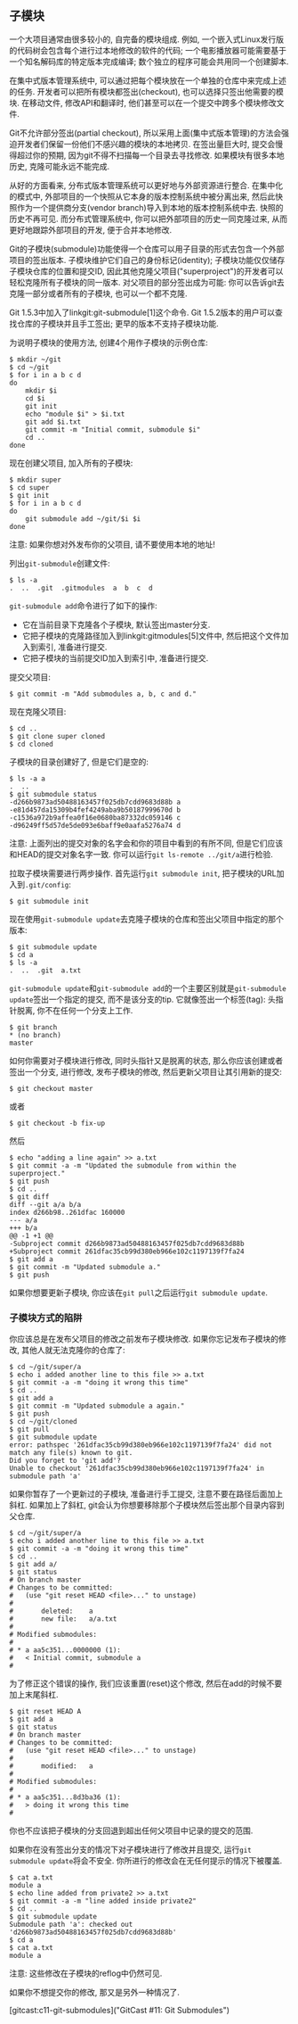 ## 子模块 ##

一个大项目通常由很多较小的, 自完备的模块组成. 例如, 一个嵌入式Linux发行版的代码树会包含每个进行过本地修改的软件的代码; 一个电影播放器可能需要基于一个知名解码库的特定版本完成编译; 数个独立的程序可能会共用同一个创建脚本.

在集中式版本管理系统中, 可以通过把每个模块放在一个单独的仓库中来完成上述的任务. 开发者可以把所有模块都签出(checkout), 也可以选择只签出他需要的模块. 在移动文件, 修改API和翻译时, 他们甚至可以在一个提交中跨多个模块修改文件.

Git不允许部分签出(partial checkout), 所以采用上面(集中式版本管理)的方法会强迫开发者们保留一份他们不感兴趣的模块的本地拷贝. 在签出量巨大时, 提交会慢得超过你的预期, 因为git不得不扫描每一个目录去寻找修改. 如果模块有很多本地历史, 克隆可能永远不能完成.

从好的方面看来, 分布式版本管理系统可以更好地与外部资源进行整合. 在集中化的模式中, 外部项目的一个快照从它本身的版本控制系统中被分离出来, 然后此快照作为一个提供商分支(vendor branch)导入到本地的版本控制系统中去. 快照的历史不再可见. 而分布式管理系统中, 你可以把外部项目的历史一同克隆过来, 从而更好地跟踪外部项目的开发, 便于合并本地修改.

Git的子模块(submodule)功能使得一个仓库可以用子目录的形式去包含一个外部项目的签出版本. 子模块维护它们自己的身份标记(identity); 子模块功能仅仅储存子模块仓库的位置和提交ID, 因此其他克隆父项目("superproject")的开发者可以轻松克隆所有子模块的同一版本. 对父项目的部分签出成为可能: 你可以告诉git去克隆一部分或者所有的子模块, 也可以一个都不克隆.

Git 1.5.3中加入了linkgit:git-submodule[1]这个命令. Git 1.5.2版本的用户可以查找仓库的子模块并且手工签出; 更早的版本不支持子模块功能.

为说明子模块的使用方法, 创建4个用作子模块的示例仓库:

    $ mkdir ~/git
    $ cd ~/git
    $ for i in a b c d
    do
        mkdir $i
	    cd $i
	    git init
	    echo "module $i" > $i.txt
	    git add $i.txt
	    git commit -m "Initial commit, submodule $i"
	    cd ..
    done

现在创建父项目, 加入所有的子模块:

    $ mkdir super
    $ cd super
    $ git init
    $ for i in a b c d
    do
        git submodule add ~/git/$i $i
    done

注意: 如果你想对外发布你的父项目, 请不要使用本地的地址!

列出`git-submodule`创建文件:

    $ ls -a
    .  ..  .git  .gitmodules  a  b  c  d

`git-submodule add`命令进行了如下的操作:

- 它在当前目录下克隆各个子模块, 默认签出master分支.
- 它把子模块的克隆路径加入到linkgit:gitmodules[5]文件中, 然后把这个文件加入到索引, 准备进行提交.
- 它把子模块的当前提交ID加入到索引中, 准备进行提交.

提交父项目:


    $ git commit -m "Add submodules a, b, c and d."

现在克隆父项目:

    $ cd ..
    $ git clone super cloned
    $ cd cloned

子模块的目录创建好了, 但是它们是空的:

    $ ls -a a
    .  ..
    $ git submodule status
    -d266b9873ad50488163457f025db7cdd9683d88b a
    -e81d457da15309b4fef4249aba9b50187999670d b
    -c1536a972b9affea0f16e0680ba87332dc059146 c
    -d96249ff5d57de5de093e6baff9e0aafa5276a74 d

注意: 上面列出的提交对象的名字会和你的项目中看到的有所不同, 但是它们应该和HEAD的提交对象名字一致. 你可以运行`git ls-remote ../git/a`进行检验.

拉取子模块需要进行两步操作. 首先运行`git submodule init`, 把子模块的URL加入到`.git/config`:

    $ git submodule init

现在使用`git-submodule update`去克隆子模块的仓库和签出父项目中指定的那个版本:

    $ git submodule update
    $ cd a
    $ ls -a
    .  ..  .git  a.txt

`git-submodule update`和`git-submodule add`的一个主要区别就是`git-submodule update`签出一个指定的提交, 而不是该分支的tip. 它就像签出一个标签(tag): 头指针脱离, 你不在任何一个分支上工作.

    $ git branch
    * (no branch)
    master

如何你需要对子模块进行修改, 同时头指针又是脱离的状态, 那么你应该创建或者签出一个分支, 进行修改, 发布子模块的修改, 然后更新父项目让其引用新的提交:

    $ git checkout master

或者

    $ git checkout -b fix-up

然后

    $ echo "adding a line again" >> a.txt
    $ git commit -a -m "Updated the submodule from within the superproject."
    $ git push
    $ cd ..
    $ git diff
    diff --git a/a b/a
    index d266b98..261dfac 160000
    --- a/a
    +++ b/a
    @@ -1 +1 @@
    -Subproject commit d266b9873ad50488163457f025db7cdd9683d88b
    +Subproject commit 261dfac35cb99d380eb966e102c1197139f7fa24
    $ git add a
    $ git commit -m "Updated submodule a."
    $ git push

如果你想要更新子模块, 你应该在`git pull`之后运行`git submodule update`.

### 子模块方式的陷阱 ###

你应该总是在发布父项目的修改之前发布子模块修改. 如果你忘记发布子模块的修改, 其他人就无法克隆你的仓库了:

    $ cd ~/git/super/a
    $ echo i added another line to this file >> a.txt
    $ git commit -a -m "doing it wrong this time"
    $ cd ..
    $ git add a
    $ git commit -m "Updated submodule a again."
    $ git push
    $ cd ~/git/cloned
    $ git pull
    $ git submodule update
    error: pathspec '261dfac35cb99d380eb966e102c1197139f7fa24' did not match any file(s) known to git.
    Did you forget to 'git add'?
    Unable to checkout '261dfac35cb99d380eb966e102c1197139f7fa24' in submodule path 'a'

如果你暂存了一个更新过的子模块, 准备进行手工提交, 注意不要在路径后面加上斜杠. 如果加上了斜杠, git会认为你想要移除那个子模块然后签出那个目录内容到父仓库.

    $ cd ~/git/super/a
    $ echo i added another line to this file >> a.txt
    $ git commit -a -m "doing it wrong this time"
    $ cd ..
    $ git add a/
    $ git status
    # On branch master
    # Changes to be committed:
    #   (use "git reset HEAD <file>..." to unstage)
    #
    #       deleted:    a
    #       new file:   a/a.txt
    #
    # Modified submodules:
    #
    # * a aa5c351...0000000 (1):
    #   < Initial commit, submodule a
    #

为了修正这个错误的操作, 我们应该重置(reset)这个修改, 然后在add的时候不要加上末尾斜杠.

    $ git reset HEAD A
    $ git add a
    $ git status
    # On branch master
    # Changes to be committed:
    #   (use "git reset HEAD <file>..." to unstage)
    #
    #       modified:   a
    #
    # Modified submodules:
    #
    # * a aa5c351...8d3ba36 (1):
    #   > doing it wrong this time
    #

你也不应该把子模块的分支回退到超出任何父项目中记录的提交的范围.

如果你在没有签出分支的情况下对子模块进行了修改并且提交, 运行`git submodule update`将会不安全. 你所进行的修改会在无任何提示的情况下被覆盖.

    $ cat a.txt
    module a
    $ echo line added from private2 >> a.txt
    $ git commit -a -m "line added inside private2"
    $ cd ..
    $ git submodule update
    Submodule path 'a': checked out 'd266b9873ad50488163457f025db7cdd9683d88b'
    $ cd a
    $ cat a.txt
    module a

注意: 这些修改在子模块的reflog中仍然可见.

如果你不想提交你的修改, 那又是另外一种情况了.

[gitcast:c11-git-submodules]("GitCast #11: Git Submodules")
